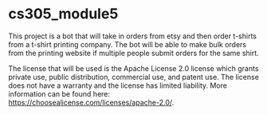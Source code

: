 # cs305_module5
This project is a bot that will take in orders from etsy and then order t-shirts from a t-shirt printing company. 
The bot will be able to make bulk orders from the printing website if multiple people submit orders for the same shirt.

The license that will be used is the Apache License 2.0 license which grants private use, public distribution, commercial use,
and patent use. The license does not have a warranty and the license has limited liability. More information can be found here: 
https://choosealicense.com/licenses/apache-2.0/. 
